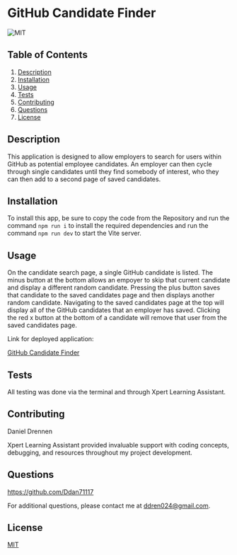 # GitHub Candidate Finder

![MIT](https://img.shields.io/badge/License-MIT-yellow.svg)

## Table of Contents

1. [Description](#description)
2. [Installation](#installation)
3. [Usage](#usage)
4. [Tests](#tests)
5. [Contributing](#contributing)
6. [Questions](#questions)
7. [License](#license)

## Description

This application is designed to allow employers to search for users within GitHub as potential employee candidates. An employer can then cycle through single candidates until they find somebody of interest, who they can then add to a second page of saved candidates.

## Installation

To install this app, be sure to copy the code from the Repository and run the command `npm run i` to install the required dependencies and run the command `npm run dev` to start the Vite server.

## Usage

On the candidate search page, a single GitHub candidate is listed. The minus button at the bottom allows an empoyer to skip that current candidate and display a different random candidate. Pressing the plus button saves that candidate to the saved candidates page and then displays another random candidate. Navigating to the saved candidates page at the top will display all of the GitHub candidates that an employer has saved. Clicking the red x button at the bottom of a candidate will remove that user from the saved candidates page.

Link for deployed application:

[GitHub Candidate Finder](https://github-candidate-finder-b19k.onrender.com)

## Tests

All testing was done via the terminal and through Xpert Learning Assistant.

## Contributing

Daniel Drennen

Xpert Learning Assistant provided invaluable support with coding concepts, debugging, and resources throughout my project development.

## Questions

https://github.com/Ddan71117

For additional questions, please contact me at ddren024@gmail.com.

## License

[MIT](https://opensource.org/licenses/MIT)
